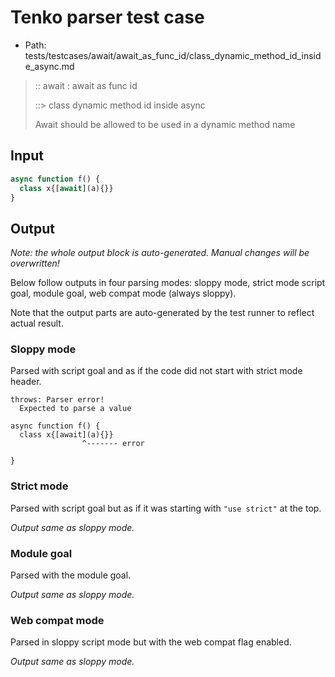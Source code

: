 # Tenko parser test case

- Path: tests/testcases/await/await_as_func_id/class_dynamic_method_id_inside_async.md

> :: await : await as func id
>
> ::> class dynamic method id inside async
>
> Await should be allowed to be used in a dynamic method name

## Input

`````js
async function f() {
  class x{[await](a){}}
}
`````

## Output

_Note: the whole output block is auto-generated. Manual changes will be overwritten!_

Below follow outputs in four parsing modes: sloppy mode, strict mode script goal, module goal, web compat mode (always sloppy).

Note that the output parts are auto-generated by the test runner to reflect actual result.

### Sloppy mode

Parsed with script goal and as if the code did not start with strict mode header.

`````
throws: Parser error!
  Expected to parse a value

async function f() {
  class x{[await](a){}}
                ^------- error

}
`````

### Strict mode

Parsed with script goal but as if it was starting with `"use strict"` at the top.

_Output same as sloppy mode._

### Module goal

Parsed with the module goal.

_Output same as sloppy mode._

### Web compat mode

Parsed in sloppy script mode but with the web compat flag enabled.

_Output same as sloppy mode._
